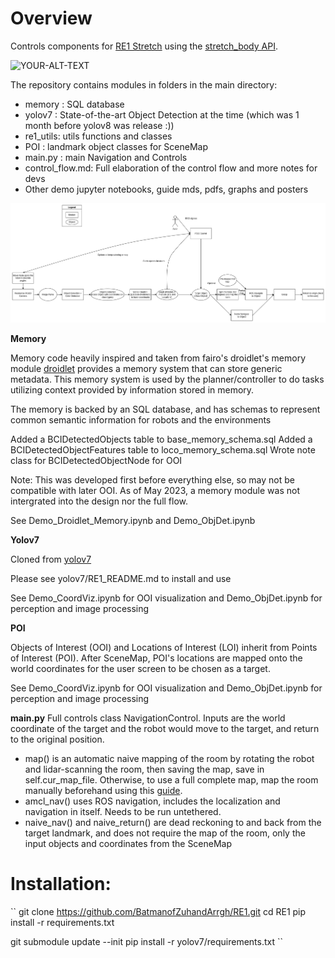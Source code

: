 # Overview
Controls components for [RE1 Stretch](https://hello-robot.com/product) using the [stretch_body API](https://docs.hello-robot.com/0.2/).

<picture>
 <source media="(prefers-color-scheme: dark)" srcset="https://raw.githubusercontent.com/BatmanofZuhandArrgh/StretchRE1_Controls/main/ConferencePoster.jpg">
 <source media="(prefers-color-scheme: light)" srcset="https://raw.githubusercontent.com/BatmanofZuhandArrgh/StretchRE1_Controls/main/ConferencePoster.jpg">
 <img alt="YOUR-ALT-TEXT" src="https://raw.githubusercontent.com/BatmanofZuhandArrgh/StretchRE1_Controls/main/ConferencePoster.jpg">
</picture>

The repository contains modules in folders in the main directory:
- memory   : SQL database 
- yolov7   : State-of-the-art Object Detection at the time (which was 1 month before yolov8 was release :))
- re1_utils: utils functions and classes
- POI      : landmark object classes for SceneMap
- main.py  : main Navigation and Controls
- control_flow.md: Full elaboration of the control flow and more notes for devs
- Other demo jupyter notebooks, guide mds, pdfs, graphs and posters

<picture>
 <source media="(prefers-color-scheme: dark)" srcset="hhttps://raw.githubusercontent.com/BatmanofZuhandArrgh/StretchRE1_Controls/main/BCI_2_RE1_flowchart_withoutmemory.png">
 <source media="(prefers-color-scheme: light)" srcset="https://raw.githubusercontent.com/BatmanofZuhandArrgh/StretchRE1_Controls/main/BCI_2_RE1_flowchart_withoutmemory.png">
 <img alt="YOUR-ALT-TEXT" src="https://raw.githubusercontent.com/BatmanofZuhandArrgh/StretchRE1_Controls/main/BCI_2_RE1_flowchart_withoutmemory.png">
</picture>

**Memory**

Memory code heavily inspired and taken from fairo's droidlet's memory module 
[droidlet](https://github.com/facebookresearch/fairo/tree/main/droidlet/memory) provides a memory system that can store generic metadata. This memory system is used by the planner/controller to do tasks utilizing context provided by information stored in memory.

The memory is backed by an SQL database, and has schemas to represent common semantic information for robots and the environments

Added a BCIDetectedObjects table to base_memory_schema.sql
Added a BCIDetectedObjectFeatures table to loco_memory_schema.sql
Wrote note class for BCIDetectedObjectNode for OOI

Note: This was developed first before everything else, so may not be compatible with later OOI. As of May 2023, a memory module was not intergrated into the design nor the full flow.

See Demo_Droidlet_Memory.ipynb and Demo_ObjDet.ipynb

**Yolov7**

Cloned from [yolov7](https://github.com/BatmanofZuhandArrgh/yolov7/tree/a0bbdb1fd768663eb8ddcf6fb505801a14954264)

Please see yolov7/RE1_README.md to install and use

See Demo_CoordViz.ipynb for OOI visualization and Demo_ObjDet.ipynb for perception and image processing

**POI**

Objects of Interest (OOI) and Locations of Interest (LOI) inherit from Points of Interest (POI). After SceneMap, POI's locations are mapped onto the world coordinates for the user screen to be chosen as a target.

See Demo_CoordViz.ipynb for OOI visualization and Demo_ObjDet.ipynb for perception and image processing

**main.py**
Full controls class NavigationControl. Inputs are the world coordinate of the target and the robot would move to the target, and return to the original position.

- map() is an automatic naive mapping of the room by rotating the robot and lidar-scanning the room, then saving the map, save in self.cur_map_file. Otherwise, to use a full complete map, map the room manually beforehand using this [guide](https://github.com/hello-robot/stretch_ros/tree/noetic/stretch_navigation).
- amcl_nav() uses ROS navigation, includes the localization
and navigation in itself. Needs to be run untethered.
- naive_nav() and naive_return() are dead reckoning to and back from the target landmark, and does not require the map of the room, only the input objects and coordinates from the SceneMap


# Installation:

``
git clone https://github.com/BatmanofZuhandArrgh/RE1.git
cd RE1
pip install -r requirements.txt

<!-- git clone https://github.com/BatmanofZuhandArrgh/yolov7.git -->

git submodule update --init
pip install -r yolov7/requirements.txt
``



